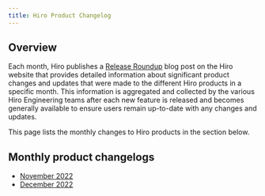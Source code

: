 ```yaml
---
title: Hiro Product Changelog
---
```


## Overview

Each month, Hiro publishes a [Release Roundup](https://www.hiro.so/blog-categories/hiro) blog post on the Hiro website that provides detailed information about significant product changes and updates that were made to the different Hiro products in a specific month. This information is aggregated and collected by the various Hiro Engineering teams after each new feature is released and becomes generally available to ensure users remain up-to-date with any changes and updates.

This page lists the monthly changes to Hiro products in the section below.

## Monthly product changelogs

- [November 2022](https://docs.hiro.so/references/changelog-november)
- [December 2022](https://docs.hiro.so/references/changelog-december)

